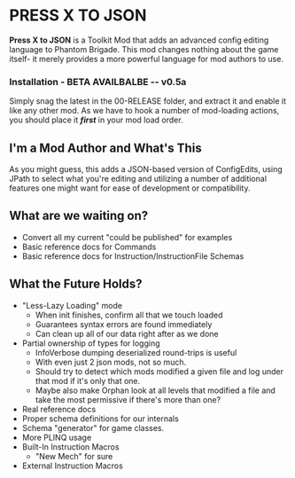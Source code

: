 ﻿# PRESS X TO JSON
**Press X to JSON** is a Toolkit Mod that adds an advanced
 config editing language to Phantom Brigade. This mod changes
 nothing about the game itself- it merely provides a more
 powerful language for mod authors to use.

### Installation - BETA AVAILBALBE -- v0.5a
Simply snag the latest in the 00-RELEASE folder, and extract it and
 enable it like any other mod.
 As we have to hook a number of mod-loading actions, you should
 place it ***first*** in your mod load order.


## I'm a Mod Author and What's This
As you might guess, this adds a JSON-based version of
 ConfigEdits, using JPath to select what you're editing and
 utilizing a number of additional features one might want for
 ease of development or compatibility.

## What are we waiting on?
* Convert all my current "could be published" for examples
* Basic reference docs for Commands
* Basic reference docs for Instruction/InstructionFile Schemas

## What the Future Holds?
* "Less-Lazy Loading" mode
  * When init finishes, confirm all that we touch loaded
  * Guarantees syntax errors are found immediately
  * Can clean up all of our data right after as we done
* Partial ownership of types for logging
  * InfoVerbose dumping deserialized round-trips is useful
  * With even just 2 json mods, not so much.
  * Should try to detect which mods modified a given file
    and log under that mod if it's only that one.
  * Maybe also make Orphan look at all levels that modified
    a file and take the most permissive if there's more than
    one?
* Real reference docs
* Proper schema definitions for our internals
* Schema "generator" for game classes.
* More PLINQ usage
* Built-In Instruction Macros
  * "New Mech" for sure
* External Instruction Macros
